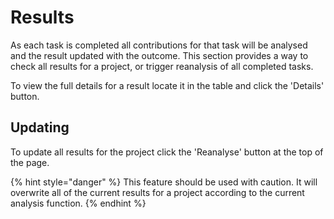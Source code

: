 # Results

As each task is completed all contributions for that task will be analysed
and the result updated with the outcome. This section provides
a way to check all results for a project, or trigger reanalysis of all
completed tasks.



To view the full details for a result locate it in the table and click the
'Details' button.

## Updating

To update all results for the project click the 'Reanalyse' button at the
top of the page.

{% hint style="danger" %}
This feature should be used with caution. It will overwrite all of the
current results for a project according to the current analysis function.
{% endhint %}
